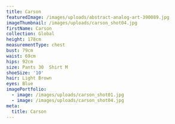 ```yaml
---
title: Carson
featuredImage: /images/uploads/abstract-analog-art-390089.jpg
imageThumbnail: /images/uploads/carson_shot04.jpg
firstName: Carson
collection: Global
height: 178cm
measurementType: chest
bust: 79cm
waist: 69cm
hips: 92cm
size: Pants 30  Shirt M
shoeSize: '10'
hair: Light Brown
eyes: Blue
imagePortfolio:
  - image: /images/uploads/carson_shot01.jpg
  - image: /images/uploads/carson_shot04.jpg
meta:
  title: Carson
---
```


